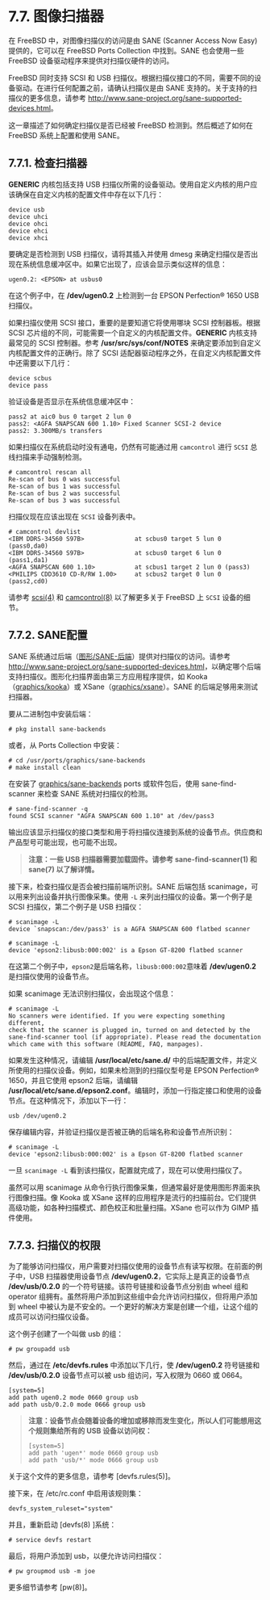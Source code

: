 # 7.7. 图像扫描器

在 FreeBSD 中，对图像扫描仪的访问是由 SANE (Scanner Access Now Easy) 提供的，它可以在 FreeBSD Ports Collection 中找到。SANE 也会使用一些 FreeBSD 设备驱动程序来提供对扫描仪硬件的访问。

FreeBSD 同时支持 SCSI 和 USB 扫描仪。根据扫描仪接口的不同，需要不同的设备驱动。在进行任何配置之前，请确认扫描仪是由 SANE 支持的。关于支持的扫描仪的更多信息，请参考 <http://www.sane-project.org/sane-supported-devices.html>。

这一章描述了如何确定扫描仪是否已经被 FreeBSD 检测到。然后概述了如何在 FreeBSD 系统上配置和使用 SANE。

## 7.7.1. 检查扫描器

**GENERIC** 内核包括支持 USB 扫描仪所需的设备驱动。使用自定义内核的用户应该确保在自定义内核的配置文件中存在以下几行：

```
device usb
device uhci
device ohci
device ehci
device xhci
```

要确定是否检测到 USB 扫描仪，请将其插入并使用 dmesg 来确定扫描仪是否出现在系统信息缓冲区中。如果它出现了，应该会显示类似这样的信息：

```
ugen0.2: <EPSON> at usbus0
```

在这个例子中，在 **/dev/ugen0.2** 上检测到一台 EPSON Perfection® 1650 USB扫描仪。

如果扫描仪使用 SCSI 接口，重要的是要知道它将使用哪块 SCSI 控制器板。根据 SCSI 芯片组的不同，可能需要一个自定义的内核配置文件。**GENERIC** 内核支持最常见的 SCSI 控制器。参考 **/usr/src/sys/conf/NOTES** 来确定要添加到自定义内核配置文件的正确行。除了 SCSI 适配器驱动程序之外，在自定义内核配置文件中还需要以下几行：

```
device scbus
device pass
```

验证设备是否显示在系统信息缓冲区中：

```
pass2 at aic0 bus 0 target 2 lun 0
pass2: <AGFA SNAPSCAN 600 1.10> Fixed Scanner SCSI-2 device
pass2: 3.300MB/s transfers
```

如果扫描仪在系统启动时没有通电，仍然有可能通过用 `camcontrol` 进行 `SCSI` 总线扫描来手动强制检测。

```
# camcontrol rescan all
Re-scan of bus 0 was successful
Re-scan of bus 1 was successful
Re-scan of bus 2 was successful
Re-scan of bus 3 was successful
```

扫描仪现在应该出现在 `SCSI` 设备列表中。

```
# camcontrol devlist
<IBM DDRS-34560 S97B>              at scbus0 target 5 lun 0 (pass0,da0)
<IBM DDRS-34560 S97B>              at scbus0 target 6 lun 0 (pass1,da1)
<AGFA SNAPSCAN 600 1.10>           at scbus1 target 2 lun 0 (pass3)
<PHILIPS CDD3610 CD-R/RW 1.00>     at scbus2 target 0 lun 0 (pass2,cd0)
```

请参考 [scsi(4)]() 和 [camcontrol(8)]() 以了解更多关于 FreeBSD 上 `SCSI` 设备的细节。

## 7.7.2. SANE配置

SANE 系统通过后端（[图形/SANE-后端]()）提供对扫描仪的访问。请参考 <http://www.sane-project.org/sane-supported-devices.html>，以确定哪个后端支持扫描仪。图形化扫描界面由第三方应用程序提供，如 Kooka（[graphics/kooka]()）或 XSane（[graphics/xsane]()）。SANE 的后端足够用来测试扫描器。

要从二进制包中安装后端：

```
# pkg install sane-backends
```

或者，从 Ports Collection 中安装：

```
# cd /usr/ports/graphics/sane-backends
# make install clean
```

在安装了 [graphics/sane-backends]()  ports 或软件包后，使用 sane-find-scanner 来检查 SANE 系统对扫描仪的检测。

```
# sane-find-scanner -q
found SCSI scanner "AGFA SNAPSCAN 600 1.10" at /dev/pass3
```

输出应该显示扫描仪的接口类型和用于将扫描仪连接到系统的设备节点。供应商和产品型号可能出现，也可能不出现。

> **注意：一些 USB 扫描器需要加载固件。请参考 sane-find-scanner(1) 和 sane(7) 以了解详情。**

接下来，检查扫描仪是否会被扫描前端所识别。SANE 后端包括 scanimage，可以用来列出设备并执行图像采集。使用 `-L` 来列出扫描仪的设备。第一个例子是 SCSI 扫描仪，第二个例子是 USB 扫描仪：

```
# scanimage -L
device `snapscan:/dev/pass3' is a AGFA SNAPSCAN 600 flatbed scanner

# scanimage -L
device 'epson2:libusb:000:002' is a Epson GT-8200 flatbed scanner
```

在这第二个例子中，`epson2`是后端名称，`libusb:000:002`意味着 **/dev/ugen0.2** 是扫描仪使用的设备节点。

如果 scanimage 无法识别扫描仪，会出现这个信息：

```
# scanimage -L
No scanners were identified. If you were expecting something different,
check that the scanner is plugged in, turned on and detected by the
sane-find-scanner tool (if appropriate). Please read the documentation
which came with this software (README, FAQ, manpages).
```

如果发生这种情况，请编辑 **/usr/local/etc/sane.d/** 中的后端配置文件，并定义所使用的扫描仪设备。例如，如果未检测到的扫描仪型号是 EPSON Perfection® 1650，并且它使用 epson2 后端，请编辑 **/usr/local/etc/sane.d/epson2.conf**。编辑时，添加一行指定接口和使用的设备节点。在这种情况下，添加以下一行：

```
usb /dev/ugen0.2
```

保存编辑内容，并验证扫描仪是否被正确的后端名称和设备节点所识别：

```
# scanimage -L
device 'epson2:libusb:000:002' is a Epson GT-8200 flatbed scanner
```

一旦 `scanimage -L` 看到该扫描仪，配置就完成了，现在可以使用扫描仪了。

虽然可以用 scanimage 从命令行执行图像采集，但通常最好是使用图形界面来执行图像扫描。像 Kooka 或 XSane 这样的应用程序是流行的扫描前台。它们提供高级功能，如各种扫描模式、颜色校正和批量扫描。XSane 也可以作为 GIMP 插件使用。

## 7.7.3. 扫描仪的权限

为了能够访问扫描仪，用户需要对扫描仪使用的设备节点有读写权限。在前面的例子中，USB 扫描器使用设备节点 **/dev/ugen0.2**，它实际上是真正的设备节点 **/dev/usb/0.2.0** 的一个符号链接。该符号链接和设备节点分别由 wheel 组和 operator 组拥有。虽然将用户添加到这些组中会允许访问扫描仪，但将用户添加到 wheel 中被认为是不安全的。一个更好的解决方案是创建一个组，让这个组的成员可以访问扫描仪设备。

这个例子创建了一个叫做 usb 的组：

```
# pw groupadd usb
```

然后，通过在 **/etc/devfs.rules** 中添加以下几行，使 **/dev/ugen0.2** 符号链接和 **/dev/usb/0.2.0** 设备节点可以被 usb 组访问，写入权限为 0660 或 0664。

```
[system=5]
add path ugen0.2 mode 0660 group usb
add path usb/0.2.0 mode 0666 group usb
```

> **注意：设备节点会随着设备的增加或移除而发生变化，所以人们可能想用这个规则集给所有的 USB 设备以访问权：**
>
> ```
> [system=5]
> add path 'ugen*' mode 0660 group usb
> add path 'usb/*' mode 0666 group usb
> ```

关于这个文件的更多信息，请参考 [devfs.rules(5)]。

接下来，在 /etc/rc.conf 中启用该规则集：

```
devfs_system_ruleset="system"
```

并且，重新启动 [devfs(8) ]系统：

```
# service devfs restart
```

最后，将用户添加到 usb，以便允许访问扫描仪：

```
# pw groupmod usb -m joe
```

更多细节请参考 [pw(8)]。
